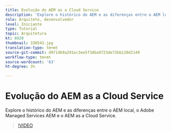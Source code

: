 ```yaml
---
title: Evolução do AEM as a Cloud Service
description: 'Explore o histórico do AEM e as diferenças entre o AEM local, o Adobe Managed Services AEM e o AEM as a Cloud Service. '
role: Arquiteto, desenvolvedor
level: Iniciante
type: Tutorial
topic: Arquitetura
kt: 6920
thumbnail: 330543.jpg
translation-type: tm+mt
source-git-commit: d9714b9a291ec3ee5f3dba9723de72bb120d2149
workflow-type: tm+mt
source-wordcount: '63'
ht-degree: 3%

---
```



# Evolução do AEM as a Cloud Service

Explore o histórico do AEM e as diferenças entre o AEM local, o Adobe Managed Services AEM e o AEM as a Cloud Service.

>[!VIDEO](https://video.tv.adobe.com/v/330543/?quality=12&learn=on)